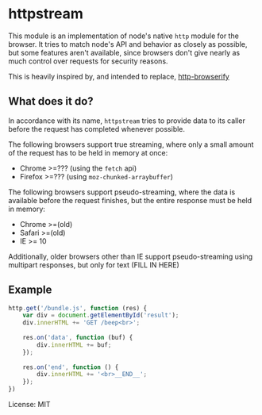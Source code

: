 # httpstream

This module is an implementation of node's native `http` module for the browser.
It tries to match node's API and behavior as closely as possible, but some features
aren't available, since browsers don't give nearly as much control over requests for security
reasons.

This is heavily inspired by, and intended to replace, [http-browserify](https://github.com/substack/http-browserify)

## What does it do?

In accordance with its name, `httpstream` tries to provide data to its caller before
the request has completed whenever possible.

The following browsers support true streaming, where only a small amount of the request
has to be held in memory at once:
* Chrome >=??? (using the `fetch` api)
* Firefox >=??? (using `moz-chunked-arraybuffer`)

The following browsers support pseudo-streaming, where the data is available before the
request finishes, but the entire response must be held in memory:
* Chrome >=(old)
* Safari >=(old)
* IE >= 10

Additionally, older browsers other than IE support pseudo-streaming using multipart
responses, but only for text (FILL IN HERE)

## Example

``` js
http.get('/bundle.js', function (res) {
	var div = document.getElementById('result');
	div.innerHTML += 'GET /beep<br>';
	
	res.on('data', function (buf) {
		div.innerHTML += buf;
	});
	
	res.on('end', function () {
		div.innerHTML += '<br>__END__';
	});
})
```

License: MIT